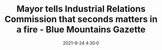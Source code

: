 ---
"title": "Mayor tells Industrial Relations Commission that seconds matters in a fire - Blue Mountains Gazette"
"date": "2021-9-24 4:30:0"
"feed_name": "GOOGLENEWSINDUSTRIAL"
"feed_website": "https://news.google.com/search?q=industrial%2Bincident&hl=en-US&gl=US&ceid=US:en"
"feed_rss": "https://news.google.com/rss/search?q=industrial%2Bincident&hl=en-US&gl=US&ceid=US:en"
"link": "https://www.bluemountainsgazette.com.au/story/7439800/mayor-tells-industrial-relations-commission-that-seconds-matters-in-a-fire/"
"file": "_posts/2021-1-1-067447fb53b50d35f7645e8909d2c3a1e7c7a6bd.md"
"accident": "0"
"drilling": "0"
"dead": "0"
"injured": "0"
"where": "unknown site"
---